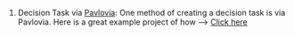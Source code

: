 1) Decision Task via [Pavlovia](https://pavlovia.org/): One method of creating a decision task is via Pavlovia. Here is a great example project of how --> [Click here](https://github.com/cogcommscience-lab/movie_selection/tree/master/decision_task_pavlovia) 
